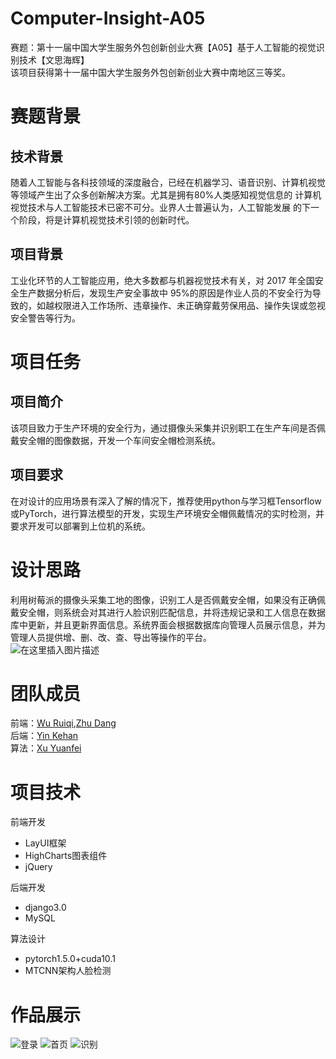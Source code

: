 # Computer-Insight-A05
赛题：第十一届中国大学生服务外包创新创业大赛【A05】基于人工智能的视觉识别技术【文思海辉】  
该项目获得第十一届中国大学生服务外包创新创业大赛中南地区三等奖。
# 赛题背景
## 技术背景
随着人工智能与各科技领域的深度融合，已经在机器学习、语音识别、计算机视觉等领域产生出了众多创新解决方案。尤其是拥有80%人类感知视觉信息的 计算机视觉技术与人工智能技术已密不可分。业界人士普遍认为，人工智能发展 的下一个阶段，将是计算机视觉技术引领的创新时代。
## 项目背景
工业化环节的人工智能应用，绝大多数都与机器视觉技术有关，对 2017 年全国安全生产数据分析后，发现生产安全事故中 95%的原因是作业人员的不安全行为导致的，如越权限进入工作场所、违章操作、未正确穿戴劳保用品、操作失误或忽视安全警告等行为。

# 项目任务
## 项目简介
该项目致力于生产环境的安全行为，通过摄像头采集并识别职工在生产车间是否佩戴安全帽的图像数据，开发一个车间安全帽检测系统。
## 项目要求
在对设计的应用场景有深入了解的情况下，推荐使用python与学习框Tensorflow或PyTorch，进行算法模型的开发，实现生产环境安全帽佩戴情况的实时检测，并要求开发可以部署到上位机的系统。 
# 设计思路
利用树莓派的摄像头采集工地的图像，识别工人是否佩戴安全帽，如果没有正确佩戴安全帽，则系统会对其进行人脸识别匹配信息，并将违规记录和工人信息在数据库中更新，并且更新界面信息。系统界面会根据数据库向管理人员展示信息，并为管理人员提供增、删、改、查、导出等操作的平台。  
![在这里插入图片描述](https://img-blog.csdnimg.cn/20210518195437526.png)
# 团队成员
前端：[Wu Ruiqi](https://github.com/a1050562365),[Zhu Dang](https://github.com/zd6454)  
后端：[Yin Kehan](https://github.com/khannb)  
算法：[Xu Yuanfei](https://github.com/XuYuanFei01)  

# 项目技术
前端开发
- LayUI框架
- HighCharts图表组件
- jQuery

后端开发
- django3.0
- MySQL

算法设计
- pytorch1.5.0+cuda10.1
- MTCNN架构人脸检测

# 作品展示
![登录](https://img-blog.csdnimg.cn/20210518200154448.png)
![首页](https://img-blog.csdnimg.cn/20210518200126744.png)
![识别](https://img-blog.csdnimg.cn/20210518200231110.png)
